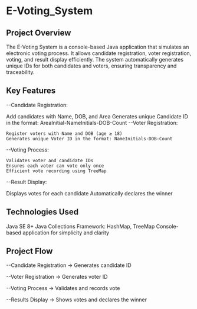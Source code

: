 # E-Voting_System

Project Overview
------------------
The E-Voting System is a console-based Java application that simulates an electronic voting process. It allows candidate registration, voter registration, voting, and result display efficiently. The system automatically generates unique IDs for both candidates and voters, ensuring transparency and traceability.

Key Features
------------------
--Candidate Registration:

 Add candidates with Name, DOB, and Area
 Generates unique Candidate ID in the format: AreaInitial-NameInitials-DOB-Count
--Voter Registration:

    Register voters with Name and DOB (age ≥ 18)
    Generates unique Voter ID in the format: NameInitials-DOB-Count
--Voting Process:

    Validates voter and candidate IDs
    Ensures each voter can vote only once
    Efficient vote recording using TreeMap
--Result Display:

  Displays votes for each candidate
  Automatically declares the winner

Technologies Used
------------------
  Java SE 8+
  Java Collections Framework: HashMap, TreeMap
  Console-based application for simplicity and clarity

Project Flow
------------------
  --Candidate Registration → Generates candidate ID
  
  --Voter Registration → Generates voter ID
  
  --Voting Process → Validates and records vote
  
  --Results Display → Shows votes and declares the winner

  
